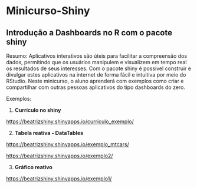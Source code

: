 # Minicurso-Shiny

## Introdução a Dashboards no R com o pacote shiny

Resumo: 
Aplicativos interativos são úteis para facilitar a compreensão dos dados, permitindo que os usuários manipulem e visualizem em tempo real os resultados de seus interesses. Com o pacote shiny é possível construir e divulgar estes aplicativos na internet de forma fácil e intuitiva por meio do RStudio. Neste minicurso, o aluno aprenderá com exemplos como criar e compartilhar com outras pessoas aplicativos do tipo dashboards do zero.

Exemplos: 

1) **Currículo no shiny**

https://beatrizshiny.shinyapps.io/curriculo_exemplo/

2) **Tabela reativa - DataTables**

https://beatrizshiny.shinyapps.io/exemplo_mtcars/

https://beatrizshiny.shinyapps.io/exemplo2/


3) **Gráfico reativo**

https://beatrizshiny.shinyapps.io/exemplo1/
